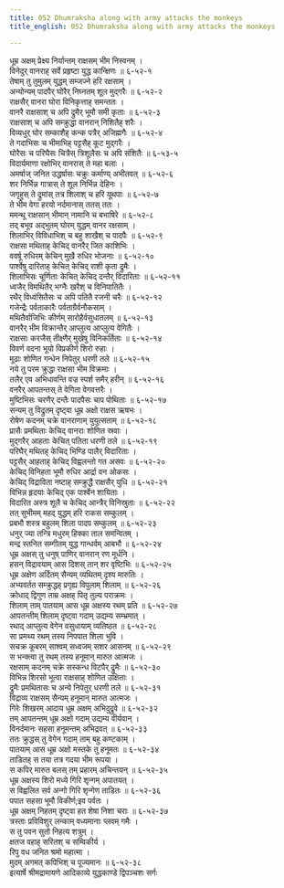 ```yaml
---
title: 052 Dhumraksha along with army attacks the monkeys
title_english: 052 Dhumraksha along with army attacks the monkeys

---
```

धूम्र अक्षम् प्रेक्ष्य निर्यान्तम् राक्षसम् भीम निस्वनम् ।  
विनेदुर् वानराह् सर्वे प्रहृष्टा युद्ध कान्क्षिणः ॥ ६-५२-१  
तेषाम् तु तुमुलम् युद्धम् सम्जज्ने हरि रक्षसाम् ।  
अन्योन्यम् पादपैर् घोरैर् निघ्नतम् शूल मुद्गरैः ॥ ६-५२-२  
राक्षसैर् वानरा घोरा विनिकृत्ताह् समन्ततः ।  
वानरै राक्षसाश् च अपि द्रुमैर् भूमौ समी कृताः ॥ ६-५२-३  
राक्षसाश् च अपि सम्क्रुद्धा वानरान् निशितैह् शरैः ।  
विव्यधुर् घोर सम्काशैह् कन्क पत्रैर् अजिह्मगैः ॥ ६-५२-४  
ते गदाभिसः च भीमाभिह् पट्टसैह् कूट मुद्गरैः ।  
घोरैसः च परिघैसः चित्रैस् त्रिशूलैसः च अपि संशितैः ॥ ६-५३-५  
विदार्यमाणा रक्षोभिर् वानरास् ते महा बलाः ।  
अमर्षाज् जनित उद्धर्षासः चक्रुः कर्माण्य् अभीतवत् ॥ ६-५२-६  
शर निर्भिन्न गात्रास् ते शूल निर्भिन्न देहिनः ।  
जगृहुस् ते द्रुमांस् तत्र शिलाश् च हरि यूथपाः ॥ ६-५२-७  
ते भीम वेगा हरयो नर्दमानास् ततस् ततः ।  
ममन्थू राक्षसान् भीमान् नामानि च बभाषिरे ॥ ६-५२-८  
तद् बभूव अद्भुतम् घोरम् युद्धम् वानर रक्षसाम् ।  
शिलाभिर् विविधाभिश् च बहु शाखैश् च पादपैः ॥ ६-५२-९  
राक्षसा मथिताह् केचिद् वानरैर् जित काशिभिः ।  
ववर्षू रुधिरम् केचिन् मुखै रुधिर भोजनाः ॥ ६-५२-१०  
पार्श्वेषु दारिताह् केचित् केचिद् राशी कृता द्रुमैः ।  
शिलाभिसः चूर्णिताः केचित् केचिद् दन्तैर् विदारिताः ॥ ६-५२-११  
ध्वजैर् विमथितैर् भग्नैः खरैश् च विनिपातितैः ।  
रथैर् विध्वंसितैसः च अपि पतितै रजनी चरैः ॥ ६-५२-१२  
गजेन्द्रैः पर्वताकारैः पर्वताग्रैर्वनौकसाम् ।  
मथितैर्वाजिभिः कीर्णम् सारोहैर्वसुधातलम् ॥ ६-५२-१३  
वानरैर् भीम विक्रान्तैर् आप्लुत्य आप्लुत्य वेगितैः ।  
राक्षसाः करजैस् तीक्ष्णैर् मुखेषु विनिकर्तिताः ॥ ६-५२-१४  
विवर्ण वदना भूयो विप्रकीर्ण शिरो रुहाः ।  
मूढाः शोणित गन्धेन निपेतुर् धरणी तले ॥ ६-५२-१५  
नये तु परम क्रुद्धा राक्षसा भीम विक्रमाः ।  
तलैर् एव अभिधावन्ति वज्र स्पर्श समैर् हरीन् ॥ ६-५२-१६  
वनरैर् आपतन्तस् ते वेगिता वेगवत्तरैः ।  
मुष्टिभिसः चरणैर् दन्तैः पादपैसः चाप पोथिताः ॥ ६-५२-१७  
सन्यम् तु विद्रुतम् दृष्ट्वा धूम्र अक्षो राक्षस ऋषभः ।  
रोषेण कदनम् चक्रे वानराणाम् युयुत्सताम् ॥ ६-५२-१८  
प्रासैः प्रमथिताः केचिद् वानराः शोणित स्रवाः ।  
मुद्गरैर् आहताः केचित् पतिता धरणी तले ॥ ६-५२-१९  
परिघैर् मथितह् केचिद् भिण्डि पालैर् विदारिताः ।  
पट्टसैर् आहताह् केचिद् विह्वलन्तो गत असवः ॥ ६-५२-२०  
केचिद् विनिहता भूमौ रुधिर आर्द्रा वन ओकसः ।  
केचिद् विद्राविता नष्टाह् सम्क्रुद्धै राक्षसैर् युधि ॥ ६-५२-२१  
विभिन्न हृदयाः केचिद् एक पार्श्वेन शायिताः ।  
विदारित अस्त्र शूलै च केचिद् आन्त्रैर् विनिस्रुताः ॥ ६-५२-२२  
तत् सुभीमम् महद् युद्धम् हरि राकस सम्कुलम् ।  
प्रबभौ शस्त्र बहुलम् शिला पादप सम्कुलम् ॥ ६-५२-२३  
धनुर् ज्या तन्त्रि मधुरम् हिक्का ताल समन्वितम् ।  
मन्द्र स्तनित सम्गीतम् युद्ध गान्धर्वम् आबभौ ॥ ६-५२-२४  
धूम्र अक्षस् तु धनुष् पाणिर् वानरान् रण मूर्धनि ।  
हसन् विद्रावयाम् आस दिशस् तान् शर वृष्टिभिः ॥ ६-५२-२५  
धूम्र अक्षेण अर्दितम् सैन्यम् व्यथितम् दृश्य मारुतिः ।  
अभ्यवर्तत सम्क्रुद्धह् प्रगृह्य विपुलाम् शिलाम् ॥ ६-५२-२६  
क्रोधाद् द्विगुण ताम्र अक्षह् पितृ तुल्य पराक्रमः ।  
शिलाम् ताम् पातयाम् आस धूम्र अक्षस्य रथम् प्रति ॥ ६-५२-२७  
आपतन्तीम् शिलाम् दृष्ट्वा गदाम् उद्यम्य सम्भ्रमात् ।  
रथाद् आप्लुत्य वेगेन वसुधायाम् व्यतिष्ठत ॥ ६-५२-२८  
सा प्रमथ्य रथम् तस्य निपपात शिला भुवि ।  
सचक्र कूबरम् साश्वम् सध्वजम् सशर आसनम् ॥ ६-५२-२९  
स भन्क्त्वा तु रथम् तस्य हनूमान् मारुत आत्मजः ।  
रक्षसाम् कदनम् चक्रे सस्कन्ध विटपैर् द्रुमैः ॥ ६-५२-३०  
विभिन्न शिरसो भूत्वा राक्षसाह् शोणित उक्षिताः ।  
द्रुमैः प्रमथितासः च अन्ये निपेतुर् धरणी तले ॥ ६-५२-३१  
विद्राव्य राक्षसम् सैन्यम् हनूमान् मारुत आत्मजः ।  
गिरेः शिखरम् आदाय धूम्र अक्षम् अभिदुद्रुवे ॥ ६-५२-३२  
तम् आपतन्तम् धूम्र अक्षो गदाम् उद्यम्य वीर्यवान् ।  
विनर्दमानः सहसा हनूमन्तम् अभिद्रवत् ॥ ६-५२-३३  
ततः क्रुद्धस् तु वेगेन गदाम् ताम् बहु कण्टकाम् ।  
पातयाम् आस धूम्र अक्षो मस्तके तु हनूमतः ॥ ६-५२-३४  
ताडितह् स तया तत्र गदया भीम रूपया ।  
स कपिर् मारुत बलस् तम् प्रहारम् अचिन्तयन् ॥ ६-५२-३५  
धूम्र अक्षस्य शिरो मध्ये गिरि शृन्गम् अपातयत् ।  
स विह्वलित सर्व अन्गो गिरि शृन्गेण ताडितः ॥ ६-५२-३६  
पपात सहसा भूमौ विकीर्ण;इव पर्वतः ।  
धूम्र अक्षम् निहतम् दृष्ट्वा हत शेषा निशा चराः ॥ ६-५२-३७  
त्रस्ताः प्रविविशुर् लन्काम् वध्यमानाः प्लवम् गमैः ।  
स तु पवन सुतो निहत्य शत्रुम् ।  
क्षतज वहाह् सरितश् च सम्विकीर्य ।  
रिपु वध जनित श्रमो महात्मा ।  
मुदम् अगमत् कपिभिश् च पूज्यमानः ॥ ६-५२-३८  
इत्यार्षे श्रीमद्रामायणे आदिकाव्ये युद्धकाण्डे द्विपञ्चशः सर्गः